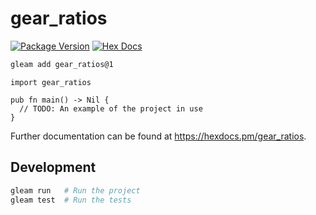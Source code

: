 # gear_ratios

[![Package Version](https://img.shields.io/hexpm/v/gear_ratios)](https://hex.pm/packages/gear_ratios)
[![Hex Docs](https://img.shields.io/badge/hex-docs-ffaff3)](https://hexdocs.pm/gear_ratios/)

```sh
gleam add gear_ratios@1
```
```gleam
import gear_ratios

pub fn main() -> Nil {
  // TODO: An example of the project in use
}
```

Further documentation can be found at <https://hexdocs.pm/gear_ratios>.

## Development

```sh
gleam run   # Run the project
gleam test  # Run the tests
```
